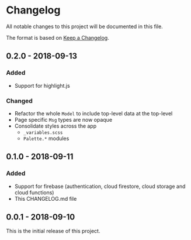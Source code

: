 # Changelog

All notable changes to this project will be documented in this file.

The format is based on [Keep a Changelog](https://keepachangelog.com/en/1.0.0/).

## 0.2.0 - 2018-09-13

### Added

-   Support for highlight.js

### Changed

-   Refactor the whole `Model` to include top-level data at the top-level
-   Page specific `Msg` types are now opaque
-   Consolidate styles across the app
    -   `_variables.scss`
    -   `Palette.*` modules

## 0.1.0 - 2018-09-11

### Added

-   Support for firebase (authentication, cloud firestore, cloud storage and cloud functions)
-   This CHANGELOG.md file

## 0.0.1 - 2018-09-10

This is the initial release of this project.
